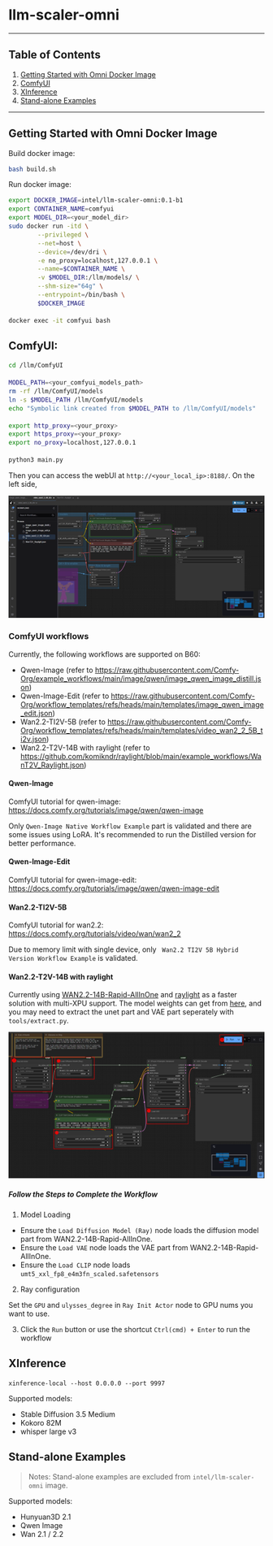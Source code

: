 # llm-scaler-omni

---

## Table of Contents

1. [Getting Started with Omni Docker Image](#getting-started-with-omni-docker-image)
2. [ComfyUI](#comfyui)
3. [XInference](#xinference)
4. [Stand-alone Examples](#stand-alone-examples)

---

## Getting Started with Omni Docker Image

Build docker image:

```bash
bash build.sh
```

Run docker image:

```bash
export DOCKER_IMAGE=intel/llm-scaler-omni:0.1-b1
export CONTAINER_NAME=comfyui
export MODEL_DIR=<your_model_dir>
sudo docker run -itd \
        --privileged \
        --net=host \
        --device=/dev/dri \
        -e no_proxy=localhost,127.0.0.1 \
        --name=$CONTAINER_NAME \
        -v $MODEL_DIR:/llm/models/ \
        --shm-size="64g" \
        --entrypoint=/bin/bash \
        $DOCKER_IMAGE

docker exec -it comfyui bash
```

## ComfyUI:
```bash
cd /llm/ComfyUI

MODEL_PATH=<your_comfyui_models_path>
rm -rf /llm/ComfyUI/models
ln -s $MODEL_PATH /llm/ComfyUI/models
echo "Symbolic link created from $MODEL_PATH to /llm/ComfyUI/models"

export http_proxy=<your_proxy>
export https_proxy=<your_proxy>
export no_proxy=localhost,127.0.0.1

python3 main.py
```

Then you can access the webUI at `http://<your_local_ip>:8188/`. On the left side, 

![workflow image](./assets/confyui_workflow.png)

### ComfyUI workflows

Currently, the following workflows are supported on B60:
- Qwen-Image (refer to https://raw.githubusercontent.com/Comfy-Org/example_workflows/main/image/qwen/image_qwen_image_distill.json)
- Qwen-Image-Edit (refer to https://raw.githubusercontent.com/Comfy-Org/workflow_templates/refs/heads/main/templates/image_qwen_image_edit.json)
- Wan2.2-TI2V-5B (refer to https://raw.githubusercontent.com/Comfy-Org/workflow_templates/refs/heads/main/templates/video_wan2_2_5B_ti2v.json)
- Wan2.2-T2V-14B with raylight (refer to https://github.com/komikndr/raylight/blob/main/example_workflows/WanT2V_Raylight.json)

#### Qwen-Image

ComfyUI tutorial for qwen-image: https://docs.comfy.org/tutorials/image/qwen/qwen-image

Only `Qwen-Image Native Workflow Example` part is validated and there are some issues using LoRA. It's recommended to run the Distilled version for better performance.

#### Qwen-Image-Edit

ComfyUI tutorial for qwen-image-edit: https://docs.comfy.org/tutorials/image/qwen/qwen-image-edit

#### Wan2.2-TI2V-5B

ComfyUI tutorial for wan2.2: https://docs.comfy.org/tutorials/video/wan/wan2_2

Due to memory limit with single device, only `
Wan2.2 TI2V 5B Hybrid Version Workflow Example` is validated.

#### Wan2.2-T2V-14B with raylight

Currently using [WAN2.2-14B-Rapid-AllInOne](https://huggingface.co/Phr00t/WAN2.2-14B-Rapid-AllInOne) and [raylight](https://github.com/komikndr/raylight) as a faster solution with multi-XPU support. The model weights can get from [here](https://modelscope.cn/models/Phr00t/WAN2.2-14B-Rapid-AllInOne/files), and you may need to extract the unet part and VAE part seperately with `tools/extract.py`.

![wan_raylight](./assets/wan_raylight.png)

##### Follow the Steps to Complete the Workflow

1. Model Loading

- Ensure the `Load Diffusion Model (Ray)` node loads the diffusion model part from WAN2.2-14B-Rapid-AllInOne.
- Ensure the `Load VAE` node loads the VAE part from WAN2.2-14B-Rapid-AllInOne.
- Ensure the `Load CLIP` node loads `umt5_xxl_fp8_e4m3fn_scaled.safetensors`

2. Ray configuration

Set the `GPU` and `ulysses_degree` in `Ray Init Actor` node to GPU nums you want to use.

3. Click the `Run` button or use the shortcut `Ctrl(cmd) + Enter` to run the workflow

## XInference

```
xinference-local --host 0.0.0.0 --port 9997
```
Supported models:
- Stable Diffusion 3.5 Medium
- Kokoro 82M
- whisper large v3

## Stand-alone Examples 

> Notes: Stand-alone examples are excluded from `intel/llm-scaler-omni` image.

Supported models:
- Hunyuan3D 2.1
- Qwen Image
- Wan 2.1 / 2.2

